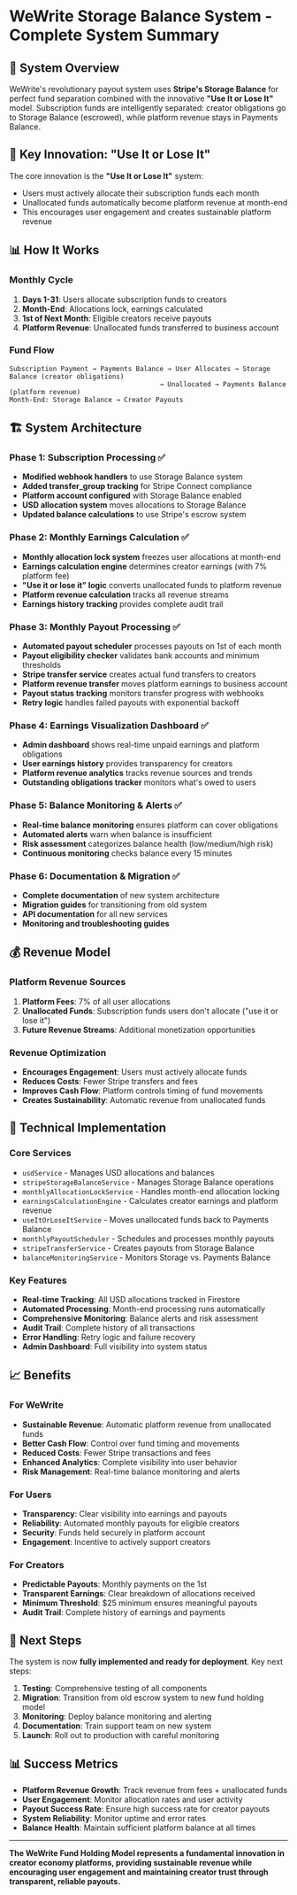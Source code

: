 # WeWrite Storage Balance System - Complete System Summary

## 🎯 **System Overview**

WeWrite's revolutionary payout system uses **Stripe's Storage Balance** for perfect fund separation combined with the innovative **"Use It or Lose It"** model. Subscription funds are intelligently separated: creator obligations go to Storage Balance (escrowed), while platform revenue stays in Payments Balance.

## 🚀 **Key Innovation: "Use It or Lose It"**

The core innovation is the **"Use It or Lose It"** system:
- Users must actively allocate their subscription funds each month
- Unallocated funds automatically become platform revenue at month-end
- This encourages user engagement and creates sustainable platform revenue

## 📊 **How It Works**

### **Monthly Cycle**
1. **Days 1-31**: Users allocate subscription funds to creators
2. **Month-End**: Allocations lock, earnings calculated
3. **1st of Next Month**: Eligible creators receive payouts
4. **Platform Revenue**: Unallocated funds transferred to business account

### **Fund Flow**
```
Subscription Payment → Payments Balance → User Allocates → Storage Balance (creator obligations)
                                      → Unallocated → Payments Balance (platform revenue)
Month-End: Storage Balance → Creator Payouts
```

## 🏗️ **System Architecture**

### **Phase 1: Subscription Processing** ✅
- **Modified webhook handlers** to use Storage Balance system
- **Added transfer_group tracking** for Stripe Connect compliance
- **Platform account configured** with Storage Balance enabled
- **USD allocation system** moves allocations to Storage Balance
- **Updated balance calculations** to use Stripe's escrow system

### **Phase 2: Monthly Earnings Calculation** ✅
- **Monthly allocation lock system** freezes user allocations at month-end
- **Earnings calculation engine** determines creator earnings (with 7% platform fee)
- **"Use it or lose it" logic** converts unallocated funds to platform revenue
- **Platform revenue calculation** tracks all revenue streams
- **Earnings history tracking** provides complete audit trail

### **Phase 3: Monthly Payout Processing** ✅
- **Automated payout scheduler** processes payouts on 1st of each month
- **Payout eligibility checker** validates bank accounts and minimum thresholds
- **Stripe transfer service** creates actual fund transfers to creators
- **Platform revenue transfer** moves platform earnings to business account
- **Payout status tracking** monitors transfer progress with webhooks
- **Retry logic** handles failed payouts with exponential backoff

### **Phase 4: Earnings Visualization Dashboard** ✅
- **Admin dashboard** shows real-time unpaid earnings and platform obligations
- **User earnings history** provides transparency for creators
- **Platform revenue analytics** tracks revenue sources and trends
- **Outstanding obligations tracker** monitors what's owed to users

### **Phase 5: Balance Monitoring & Alerts** ✅
- **Real-time balance monitoring** ensures platform can cover obligations
- **Automated alerts** warn when balance is insufficient
- **Risk assessment** categorizes balance health (low/medium/high risk)
- **Continuous monitoring** checks balance every 15 minutes

### **Phase 6: Documentation & Migration** ✅
- **Complete documentation** of new system architecture
- **Migration guides** for transitioning from old system
- **API documentation** for all new services
- **Monitoring and troubleshooting guides**

## 💰 **Revenue Model**

### **Platform Revenue Sources**
1. **Platform Fees**: 7% of all user allocations
2. **Unallocated Funds**: Subscription funds users don't allocate ("use it or lose it")
3. **Future Revenue Streams**: Additional monetization opportunities

### **Revenue Optimization**
- **Encourages Engagement**: Users must actively allocate funds
- **Reduces Costs**: Fewer Stripe transfers and fees
- **Improves Cash Flow**: Platform controls timing of fund movements
- **Creates Sustainability**: Automatic revenue from unallocated funds

## 🔧 **Technical Implementation**

### **Core Services**
- `usdService` - Manages USD allocations and balances
- `stripeStorageBalanceService` - Manages Storage Balance operations
- `monthlyAllocationLockService` - Handles month-end allocation locking
- `earningsCalculationEngine` - Calculates creator earnings and platform revenue
- `useItOrLoseItService` - Moves unallocated funds back to Payments Balance
- `monthlyPayoutScheduler` - Schedules and processes monthly payouts
- `stripeTransferService` - Creates payouts from Storage Balance
- `balanceMonitoringService` - Monitors Storage vs. Payments Balance

### **Key Features**
- **Real-time Tracking**: All USD allocations tracked in Firestore
- **Automated Processing**: Month-end processing runs automatically
- **Comprehensive Monitoring**: Balance alerts and risk assessment
- **Audit Trail**: Complete history of all transactions
- **Error Handling**: Retry logic and failure recovery
- **Admin Dashboard**: Full visibility into system status

## 📈 **Benefits**

### **For WeWrite**
- **Sustainable Revenue**: Automatic platform revenue from unallocated funds
- **Better Cash Flow**: Control over fund timing and movements
- **Reduced Costs**: Fewer Stripe transactions and fees
- **Enhanced Analytics**: Complete visibility into user behavior
- **Risk Management**: Real-time balance monitoring and alerts

### **For Users**
- **Transparency**: Clear visibility into earnings and payouts
- **Reliability**: Automated monthly payouts for eligible creators
- **Security**: Funds held securely in platform account
- **Engagement**: Incentive to actively support creators

### **For Creators**
- **Predictable Payouts**: Monthly payments on the 1st
- **Transparent Earnings**: Clear breakdown of allocations received
- **Minimum Threshold**: $25 minimum ensures meaningful payouts
- **Audit Trail**: Complete history of earnings and payments

## 🚀 **Next Steps**

The system is now **fully implemented and ready for deployment**. Key next steps:

1. **Testing**: Comprehensive testing of all components
2. **Migration**: Transition from old escrow system to new fund holding model
3. **Monitoring**: Deploy balance monitoring and alerting
4. **Documentation**: Train support team on new system
5. **Launch**: Roll out to production with careful monitoring

## 📊 **Success Metrics**

- **Platform Revenue Growth**: Track revenue from fees + unallocated funds
- **User Engagement**: Monitor allocation rates and user activity
- **Payout Success Rate**: Ensure high success rate for creator payouts
- **System Reliability**: Monitor uptime and error rates
- **Balance Health**: Maintain sufficient platform balance at all times

---

**The WeWrite Fund Holding Model represents a fundamental innovation in creator economy platforms, providing sustainable revenue while encouraging user engagement and maintaining creator trust through transparent, reliable payouts.**
